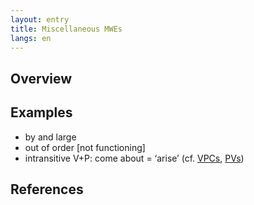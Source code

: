 ```yaml
---
layout: entry
title: Miscellaneous MWEs
langs: en
---
```


## Overview

## Examples

- by and large
- out of order [not functioning]
- intransitive V+P: come about = ‘arise’ (cf. [VPCs](vpc.html), [PVs](prepv.html))

## References
